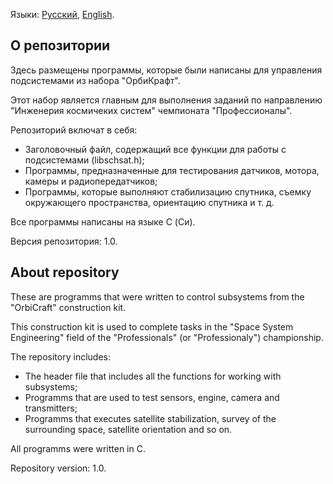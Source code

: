 Языки: [Русский](#russian), [English](#english).

## <a id = "#russian">О репозитории</a>

Здесь размещены программы, которые были написаны для управления подсистемами из набора "ОрбиКрафт".

Этот набор является главным для выполнения заданий по направлению "Инженерия космичеких систем" чемпионата "Профессионалы".

Репозиторий включат в себя:

- Заголовочный файл, содержащий все функции для работы с подсистемами (libschsat.h);
- Программы, предназначенные для тестирования датчиков, мотора, камеры и радиопередатчиков;
- Программы, которые выполняют стабилизацию спутника, съемку окружающего пространства, ориентацию спутника и т. д.

Все программы написаны на языке C (Си).

Версия репозитория: 1.0.

## <a id = "#english">About repository</a>

These are programms that were written to control subsystems from the "OrbiCraft" construction kit.

This construction kit is used to complete tasks in the "Space System Engineering" field of the "Professionals" (or "Professionaly") championship.

The repository includes:

- The header file that includes all the functions for working with subsystems;
- Programms that are used to test sensors, engine, camera and transmitters;
- Programms that executes satellite stabilization, survey of the surrounding space, satellite orientation and so on.

All programms were written in C.

Repository version: 1.0.